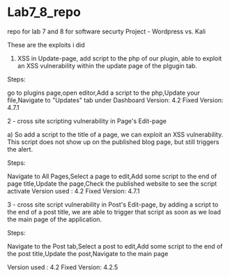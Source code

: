 # Lab7_8_repo
repo for lab 7 and 8 for software securty
Project - Wordpress vs. Kali

 These are the exploits i did

1. XSS in Update-page,  add script to the php of our plugin,  able to exploit an XSS vulnerability within the update page of the plgugin tab.

Steps:

go to plugins page,open  editor,Add a script to the php,Update your file,Navigate to "Updates" tab under Dashboard
 Version: 4.2
Fixed Version: 4.7.1




2 - cross site scripting  vulnerability in Page's Edit-page

a) So add a script to the title of a page, we can exploit an XSS vulnerability. This script does not show up on the published blog page, but still triggers the alert.

Steps:

Navigate to All Pages,Select a page to edit,Add some script to the end of page title,Update the page,Check the published website to see the script activate
 Version used : 4.2
Fixed Version: 4.7.1



3 - cross site script vulnerability in Post's Edit-page, by adding a script to the end of a post title, we are able to trigger that script as soon as we load the main page of the application.

Steps:

Navigate to the Post tab,Select a post to edit,Add some script to the end of the post title,Update the post,Navigate to the main page

 Version used : 4.2
Fixed Version: 4.2.5

